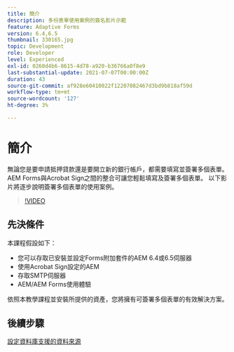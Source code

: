 ```yaml
---
title: 簡介
description: 多份表單使用案例的簽名影片示範
feature: Adaptive Forms
version: 6.4,6.5
thumbnail: 330165.jpg
topic: Development
role: Developer
level: Experienced
exl-id: 0260d4b6-8615-4d78-a920-b36766a0f8e9
last-substantial-update: 2021-07-07T00:00:00Z
duration: 43
source-git-commit: af928e60410022f12207082467d3bd9b818af59d
workflow-type: tm+mt
source-wordcount: '127'
ht-degree: 3%

---
```


# 簡介

無論您是要申請抵押貸款還是要開立新的銀行帳戶，都需要填寫並簽署多個表單。 AEM Forms與Acrobat Sign之間的整合可讓您輕鬆填寫及簽署多個表單。
以下影片將逐步說明簽署多個表單的使用案例。

>[!VIDEO](https://video.tv.adobe.com/v/330165?quality=12&learn=on)

## 先決條件

本課程假設如下：

* 您可以存取已安裝並設定Forms附加套件的AEM 6.4或6.5伺服器
* 使用Acrobat Sign設定的AEM
* 存取SMTP伺服器
* AEM/AEM Forms使用體驗

依照本教學課程並安裝所提供的資產，您將擁有可簽署多個表單的有效解決方案。

## 後續步驟

[設定資料庫支援的資料來源](./configure-data-source.md)
